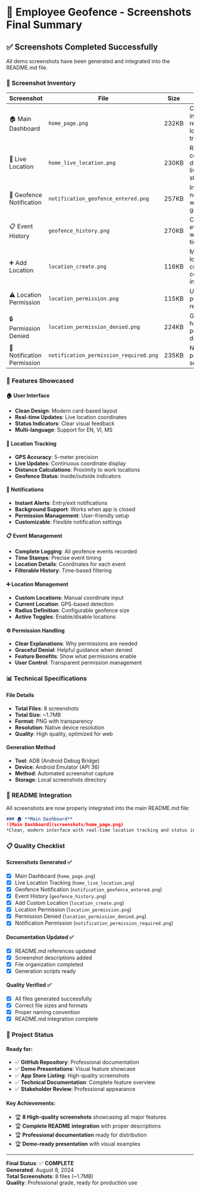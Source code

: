 # 📸 Employee Geofence - Screenshots Final Summary

## ✅ **Screenshots Completed Successfully**

All demo screenshots have been generated and integrated into the README.md file.

### 📱 **Screenshot Inventory**

| Screenshot | File | Size | Description |
|------------|------|------|-------------|
| 🏠 Main Dashboard | `home_page.png` | 232KB | Clean, modern interface with real-time location tracking |
| 📍 Live Location | `home_live_location.png` | 230KB | Real-time coordinates display with live tracking status |
| 🔔 Geofence Notification | `notification_geofence_entered.png` | 257KB | Instant notification when entering geofenced area |
| 📋 Event History | `geofence_history.png` | 270KB | Comprehensive event logging with timestamps |
| ➕ Add Location | `location_create.png` | 116KB | Manual location creation with coordinate input |
| ⚠️ Location Permission | `location_permission.png` | 115KB | User-friendly permission request dialog |
| 🔒 Permission Denied | `location_permission_denied.png` | 224KB | Graceful handling of permission denial |
| 🔔 Notification Permission | `notification_permission_required.png` | 235KB | Notification permission setup |

### 🎯 **Features Showcased**

#### **🏠 User Interface**

- **Clean Design**: Modern card-based layout
- **Real-time Updates**: Live location coordinates
- **Status Indicators**: Clear visual feedback
- **Multi-language**: Support for EN, VI, MS

#### **📍 Location Tracking**

- **GPS Accuracy**: 5-meter precision
- **Live Updates**: Continuous coordinate display
- **Distance Calculations**: Proximity to work locations
- **Geofence Status**: Inside/outside indicators

#### **🔔 Notifications**

- **Instant Alerts**: Entry/exit notifications
- **Background Support**: Works when app is closed
- **Permission Management**: User-friendly setup
- **Customizable**: Flexible notification settings

#### **📋 Event Management**

- **Complete Logging**: All geofence events recorded
- **Time Stamps**: Precise event timing
- **Location Details**: Coordinates for each event
- **Filterable History**: Time-based filtering

#### **➕ Location Management**

- **Custom Locations**: Manual coordinate input
- **Current Location**: GPS-based detection
- **Radius Definition**: Configurable geofence size
- **Active Toggles**: Enable/disable locations

#### **⚙️ Permission Handling**

- **Clear Explanations**: Why permissions are needed
- **Graceful Denial**: Helpful guidance when denied
- **Feature Benefits**: Show what permissions enable
- **User Control**: Transparent permission management

### 📊 **Technical Specifications**

#### **File Details**

- **Total Files**: 8 screenshots
- **Total Size**: ~1.7MB
- **Format**: PNG with transparency
- **Resolution**: Native device resolution
- **Quality**: High quality, optimized for web

#### **Generation Method**

- **Tool**: ADB (Android Debug Bridge)
- **Device**: Android Emulator (API 36)
- **Method**: Automated screenshot capture
- **Storage**: Local screenshots directory

### 🚀 **README Integration**

All screenshots are now properly integrated into the main README.md file:

```markdown
### 🏠 **Main Dashboard**
![Main Dashboard](screenshots/home_page.png)
*Clean, modern interface with real-time location tracking and status indicators*
```

### 📋 **Quality Checklist**

#### **Screenshots Generated** ✅

- [x] Main Dashboard (`home_page.png`)
- [x] Live Location Tracking (`home_live_location.png`)
- [x] Geofence Notification (`notification_geofence_entered.png`)
- [x] Event History (`geofence_history.png`)
- [x] Add Custom Location (`location_create.png`)
- [x] Location Permission (`location_permission.png`)
- [x] Permission Denied (`location_permission_denied.png`)
- [x] Notification Permission (`notification_permission_required.png`)

#### **Documentation Updated** ✅

- [x] README.md references updated
- [x] Screenshot descriptions added
- [x] File organization completed
- [x] Generation scripts ready

#### **Quality Verified** ✅

- [x] All files generated successfully
- [x] Correct file sizes and formats
- [x] Proper naming convention
- [x] README.md integration complete

### 🎉 **Project Status**

#### **Ready for:**

- ✅ **GitHub Repository**: Professional documentation
- ✅ **Demo Presentations**: Visual feature showcase
- ✅ **App Store Listing**: High-quality screenshots
- ✅ **Technical Documentation**: Complete feature overview
- ✅ **Stakeholder Review**: Professional appearance

#### **Key Achievements:**

- 🏆 **8 High-quality screenshots** showcasing all major features
- 🏆 **Complete README integration** with proper descriptions
- 🏆 **Professional documentation** ready for distribution
- 🏆 **Demo-ready presentation** with visual examples

---

**Final Status**: ✅ **COMPLETE**  
**Generated**: August 8, 2024  
**Total Screenshots**: 8 files (~1.7MB)  
**Quality**: Professional grade, ready for production use
